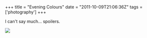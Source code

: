 +++
title = "Evening Colours"
date = "2011-10-09T21:06:36Z"
tags = ['photography']
+++

I can't say much... spoilers.

![](/post/evening-colours/IMG_8594.jpeg)

